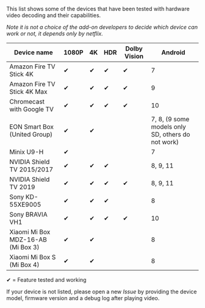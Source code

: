 This list shows some of the devices that have been tested with hardware video decoding and their capabilities.

*Note it is not a choice of the add-on developers to decide which device can work or not, it depends only by netflix.*

| Device name                              | 1080P  | 4K   | HDR | Dolby Vision | Android |
| ---------------------------------------- | ------ | ---- | --- | ------------ | ------- |
| Amazon Fire TV Stick 4K                  | ✔     | ✔    | ✔   | ✔           | 7       |
| Amazon Fire TV Stick 4K Max              | ✔     | ✔    | ✔   | ✔           | 9       |
| Chromecast with Google TV                | ✔     | ✔    | ✔   | ✔           | 10      |
| EON Smart Box (United Group)             | ✔     | ✔    |     |              | 7, 8, (9 some models only SD, others do not work) |
| Minix U9-H                               | ✔     |      |     |              | 7       |
| NVIDIA Shield TV 2015/2017               | ✔     | ✔    | ✔   |             | 8, 9, 11 |
| NVIDIA Shield TV 2019                    | ✔     | ✔    | ✔   | ✔           | 8, 9, 11 |
| Sony KD-55XE9005                         | ✔     | ✔    | ✔   |              | 8       |
| Sony BRAVIA VH1                          | ✔     | ✔    | ✔   | ✔           | 10      |
| Xiaomi Mi Box MDZ-16-AB (Mi Box 3)       | ✔     | ✔    |     |              | 8       |
| Xiaomi Mi Box S (Mi Box 4)               | ✔     | ✔    |     |              | 8       |

✔ = Feature tested and working

If your device is not listed, please open a new *Issue* by providing the device model, firmware version and a debug log after playing video.
